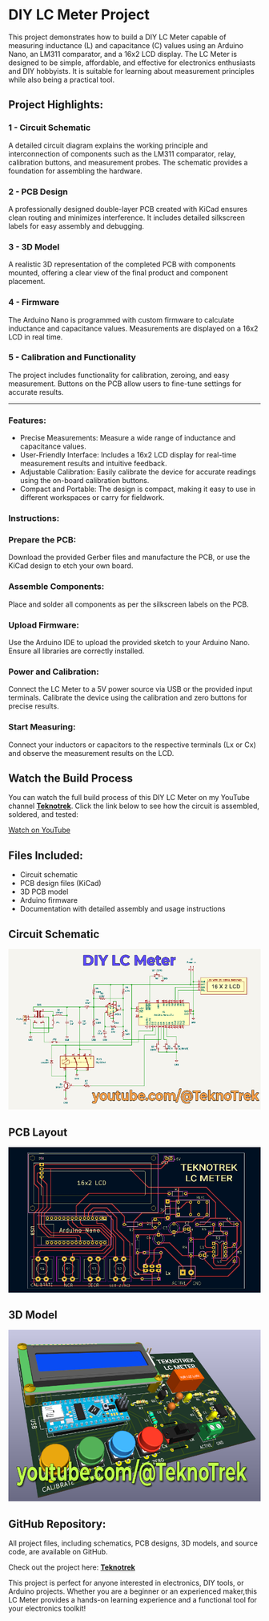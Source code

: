 # DIY LC Meter Project

This project demonstrates how to build a DIY LC Meter capable of measuring inductance (L) and capacitance (C) values using an Arduino Nano, an LM311 comparator, and a 16x2 LCD display. The LC Meter is designed to be simple, affordable, and effective for electronics enthusiasts and DIY hobbyists. It is suitable for learning about measurement principles while also being a practical tool.

## Project Highlights:

### 1 - Circuit Schematic
A detailed circuit diagram explains the working principle and interconnection of components such as the LM311 comparator, relay, calibration buttons, and measurement probes. The schematic provides a foundation for assembling the hardware.

### 2 - PCB Design
A professionally designed double-layer PCB created with KiCad ensures clean routing and minimizes interference. It includes detailed silkscreen labels for easy assembly and debugging.

### 3 - 3D Model
A realistic 3D representation of the completed PCB with components mounted, offering a clear view of the final product and component placement.

### 4 - Firmware
The Arduino Nano is programmed with custom firmware to calculate inductance and capacitance values. Measurements are displayed on a 16x2 LCD in real time.

### 5 - Calibration and Functionality
The project includes functionality for calibration, zeroing, and easy measurement. Buttons on the PCB allow users to fine-tune settings for accurate results.

---

### Features:
- Precise Measurements: Measure a wide range of inductance and capacitance values.
- User-Friendly Interface: Includes a 16x2 LCD display for real-time measurement results and intuitive feedback.
- Adjustable Calibration: Easily calibrate the device for accurate readings using the on-board calibration buttons.
- Compact and Portable: The design is compact, making it easy to use in different workspaces or carry for fieldwork.


### Instructions:
### Prepare the PCB:
Download the provided Gerber files and manufacture the PCB, or use the KiCad design to etch your own board.

### Assemble Components:
Place and solder all components as per the silkscreen labels on the PCB.

### Upload Firmware:
Use the Arduino IDE to upload the provided sketch to your Arduino Nano. Ensure all libraries are correctly installed.

### Power and Calibration:
Connect the LC Meter to a 5V power source via USB or the provided input terminals. Calibrate the device using the calibration and zero buttons for precise results.

### Start Measuring:
Connect your inductors or capacitors to the respective terminals (Lx or Cx) and observe the measurement results on the LCD.

## Watch the Build Process

You can watch the full build process of this DIY LC Meter on my YouTube channel [**Teknotrek**](https://www.youtube.com/@TeknoTrek). Click the link below to see how the circuit is assembled, soldered, and tested:

[Watch on YouTube](https://youtu.be/YbbpxDlLRkQ)

## Files Included:
- Circuit schematic
- PCB design files (KiCad)
- 3D PCB model
- Arduino firmware
- Documentation with detailed assembly and usage instructions


## Circuit Schematic

![DIY LC Meter Schematic](https://raw.githubusercontent.com/TeknoTrek/LC-Meter/refs/heads/main/images/Circuit-LC-Meter.jpg)

## PCB Layout

![PCB Layout](https://raw.githubusercontent.com/TeknoTrek/LC-Meter/refs/heads/main/images/lc-meter-pcb-teknotrek.jpg)

## 3D Model

![3D Model](https://raw.githubusercontent.com/TeknoTrek/LC-Meter/refs/heads/main/images/lc-meter-treknotrek-pcb-3d-model-2.jpg)

## GitHub Repository:
All project files, including schematics, PCB designs, 3D models, and source code, are available on GitHub.

Check out the project here: [**Teknotrek**](https://www.youtube.com/@TeknoTrek)

This project is perfect for anyone interested in electronics, DIY tools, or Arduino projects. Whether you are a beginner or an experienced maker,this LC Meter provides a hands-on learning experience and a functional tool for your electronics toolkit!

